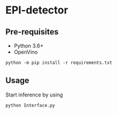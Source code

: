 # EPI-detector

## Pre-requisites

* Python 3.6+
* OpenVino

```
python -m pip install -r requirements.txt
```

## Usage

Start inference by using

```
python Interface.py
```
